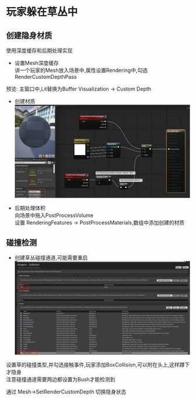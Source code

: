 # 玩家躲在草丛中
## 创建隐身材质
使用深度缓存和后期处理实现  

+ 设置Mesh深度缓存  
讲一个玩家的Mesh放入场景中,属性设置Rendering中,勾选RenderCustomDepthPass  

预览: 主窗口中,Lit替换为Buffer Visualization -> Custom Depth  

+ 创建材质  
![](./图片/玩家草丛隐身材质.png)

+ 后期处理体积  
向场景中拖入PostProcessVolume  
设置 RenderingFeatures -> PostProcessMaterials,数组中添加创建的材质  

## 碰撞检测
+ 创建草丛碰撞通道,可能需要重启  
![](./图片/碰撞通道.png)  

设置草的碰撞类型,并勾选接触事件,玩家添加BoxCollision,可以附在头上,这样蹲下才隐身  
注意碰撞通道需要两边都设置为Bush才能检测到  

通过 Mesh->SetRenderCustomDepth 切换隐身状态  
